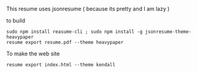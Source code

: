 This resume uses jsonresume ( because its pretty and I am lazy )

to build

```
sudo npm install reasume-cli ; sudo npm install -g jsonresume-theme-heavypaper
resume export resume.pdf --theme heavypaper
```

To make the web site
```
resume export index.html --theme kendall
```
